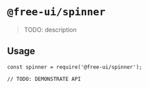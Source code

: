 # `@free-ui/spinner`

> TODO: description

## Usage

```
const spinner = require('@free-ui/spinner');

// TODO: DEMONSTRATE API
```
